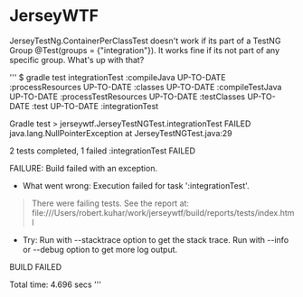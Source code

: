 JerseyWTF
=========

JerseyTestNg.ContainerPerClassTest doesn't work if its part of a TestNG Group @Test(groups = {"integration"}).
It works fine if its not part of any specific group.  What's up with that?

'''
$ gradle test integrationTest
:compileJava UP-TO-DATE
:processResources UP-TO-DATE
:classes UP-TO-DATE
:compileTestJava UP-TO-DATE
:processTestResources UP-TO-DATE
:testClasses UP-TO-DATE
:test UP-TO-DATE
:integrationTest

Gradle test > jerseywtf.JerseyTestNGTest.integrationTest FAILED
    java.lang.NullPointerException at JerseyTestNGTest.java:29

2 tests completed, 1 failed
:integrationTest FAILED

FAILURE: Build failed with an exception.

* What went wrong:
Execution failed for task ':integrationTest'.
> There were failing tests. See the report at: file:///Users/robert.kuhar/work/jerseywtf/build/reports/tests/index.html

* Try:
Run with --stacktrace option to get the stack trace. Run with --info or --debug option to get more log output.

BUILD FAILED

Total time: 4.696 secs
'''
